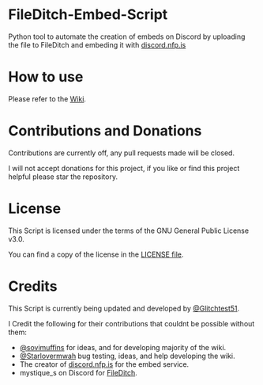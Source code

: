 FileDitch-Embed-Script
=====
Python tool to automate the creation of embeds on Discord by uploading the file to FileDitch and embeding it with [discord.nfp.is](https://discord.nfp.is)

How to use
=====
Please refer to the [Wiki](https://github.com/Glitchtest51/FileDitch-Embed-Script/wiki).

Contributions and Donations
=====
Contributions are currently off, any pull requests made will be closed.

I will not accept donations for this project, if you like or find this project helpful please star the repository.

License
=====
This Script is licensed under the terms of the GNU General Public License v3.0.

You can find a copy of the license in the [LICENSE file](LICENSE).

Credits
=====
This Script is currently being updated and developed by [@Glitchtest51](https://github.com/Glitchtest51).

I Credit the following for their contributions that couldnt be possible without them:
- [@sovimuffins](https://github.com/sovimuffins) for ideas, and for developing majority of the wiki.
- [@Starlovermwah](https://github.com/Starlovermwah) bug testing, ideas, and help developing the wiki.
- The creator of [discord.nfp.is](https://discord.nfp.is) for the embed service.
- mystique_s on Discord for [FileDitch](https://fileditch.com).
